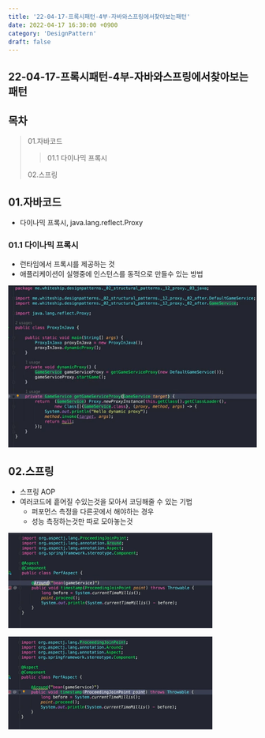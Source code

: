 ```yaml
---
title: '22-04-17-프록시패턴-4부-자바와스프링에서찾아보는패턴'
date: 2022-04-17 16:30:00 +0900
category: 'DesignPattern'
draft: false
---
```


## 22-04-17-프록시패턴-4부-자바와스프링에서찾아보는패턴

## 목차

> 01.자바코드
>
> > 01.1 다이나믹 프록시
>
> 02.스프링

## 01.자바코드

- 다이나믹 프록시, java.lang.reflect.Proxy

### 01.1 다이나믹 프록시

- 런타임에서 프록시를 제공하는 것
- 애플리케이션이 실행중에 인스턴스를 동적으로 만들수 있는 방법

![image-20220417163344886](../../assets/img/post/22-04-17-프록시패턴-4부-자바와스프링에서찾아보는패턴.assets/image-20220417163344886.png)

## 02.스프링

- 스프링 AOP
- 여러코드에 흩어질 수있는것을 모아서 코딩해줄 수 있는 기법
  - 퍼포먼스 측정을 다른곳에서 해야하는 경우
  - 성능 측정하는것만 따로 모아놓는것

![image-20220417163821524](../../assets/img/post/22-04-17-프록시패턴-4부-자바와스프링에서찾아보는패턴.assets/image-20220417163821524.png)

![image-20220417163905575](../../assets/img/post/22-04-17-프록시패턴-4부-자바와스프링에서찾아보는패턴.assets/image-20220417163905575.png)